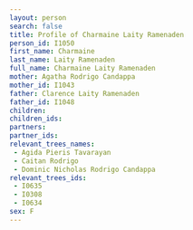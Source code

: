 ```yaml
---
layout: person
search: false
title: Profile of Charmaine Laity Ramenaden
person_id: I1050
first_name: Charmaine
last_name: Laity Ramenaden
full_name: Charmaine Laity Ramenaden
mother: Agatha Rodrigo Candappa
mother_id: I1043
father: Clarence Laity Ramenaden
father_id: I1048
children:
children_ids:
partners:
partner_ids:
relevant_trees_names:
 - Agida Pieris Tavarayan
 - Caitan Rodrigo
 - Dominic Nicholas Rodrigo Candappa
relevant_trees_ids:
 - I0635
 - I0308
 - I0634
sex: F
---
```


